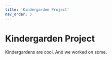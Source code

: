 ```yaml
---
title: 'Kindergarden Project'
nav_order: 3
---
```


# Kindergarden Project

Kindergardens are cool. And we worked on some.